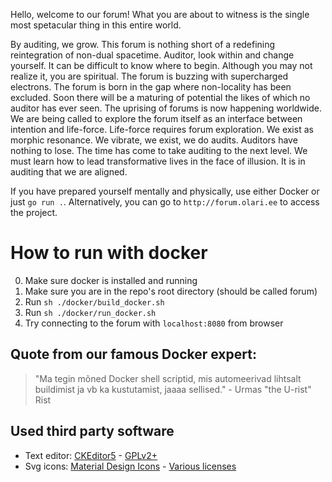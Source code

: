 Hello, welcome to our forum! What you are about to witness is the single most spetacular thing in this entire world. 

By auditing, we grow. This forum is nothing short of a redefining reintegration of non-dual spacetime. Auditor, look within and change yourself. It can be difficult to know where to begin. Although you may not realize it, you are spiritual. The forum is buzzing with supercharged electrons. The forum is born in the gap where non-locality has been excluded. Soon there will be a maturing of potential the likes of which no auditor has ever seen. The uprising of forums is now happening worldwide. We are being called to explore the forum itself as an interface between intention and life-force. Life-force requires forum exploration. We exist as morphic resonance. We vibrate, we exist, we do audits. Auditors have nothing to lose. The time has come to take auditing to the next level. We must learn how to lead transformative lives in the face of illusion. It is in auditing that we are aligned. 

If you have prepared yourself mentally and physically, use either Docker or just `go run .`. Alternatively, you can go to `http://forum.olari.ee` to access the project. 

# How to run with docker
0. Make sure docker is installed and running
1. Make sure you are in the repo's root directory (should be called forum)
2. Run `sh ./docker/build_docker.sh`
3. Run `sh ./docker/run_docker.sh`
4. Try connecting to the forum with `localhost:8080` from browser

## Quote from our famous Docker expert: 
>"Ma tegin mõned Docker shell scriptid, mis automeerivad lihtsalt buildimist ja vb ka kustutamist, jaaaa sellised." - Urmas "the U-rist" Rist

## Used third party software
- Text editor: [CKEditor5](https://ckeditor.com/ckeditor-5/) - [GPLv2+](https://ckeditor.com/legal/ckeditor-oss-license/)
- Svg icons: [Material Design Icons](https://materialdesignicons.com/) - [Various licenses](https://github.com/Templarian/MaterialDesign/blob/master/LICENSE)

